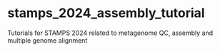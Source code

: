 # stamps_2024_assembly_tutorial
Tutorials for STAMPS 2024 related to metagenome QC, assembly and multiple genome alignment
